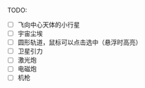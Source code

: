 TODO:
- [ ] 飞向中心天体的小行星
- [ ] 宇宙尘埃
- [ ] 圆形轨道，鼠标可以点击选中（悬浮时高亮）
- [ ] 卫星引力
- [ ] 激光炮
- [ ] 电磁炮
- [ ] 机枪